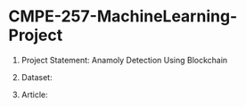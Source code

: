 # CMPE-257-MachineLearning-Project




1. Project Statement: Anamoly Detection Using Blockchain

2. Dataset: 

3. Article: 
